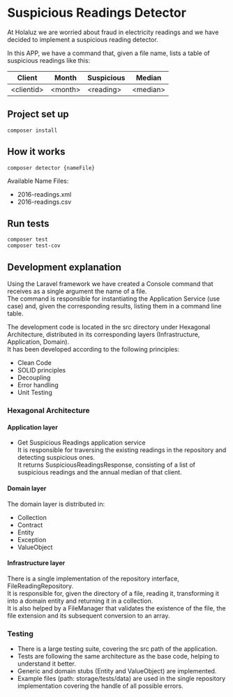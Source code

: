 # Suspicious Readings Detector
At Holaluz we are worried about fraud in electricity readings and we have decided to implement a suspicious reading detector.

In this APP, we have a command that, given a file name, lists a table of suspicious readings like this:

| Client         | Month        | Suspicious     | Median      |
|----------------|--------------|----------------|-------------|
| \<clientid>    | \<month>     | \<reading>     | \<median>   |         


## Project set up

```
composer install 
```


## How it works

```
composer detector {nameFile} 
```
Available Name Files:
* 2016-readings.xml
* 2016-readings.csv


## Run tests

```
composer test
composer test-cov
```


## Development explanation

Using the Laravel framework we have created a Console command that receives as a single argument the name of a file.\
The command is responsible for instantiating the Application Service (use case) and, given the corresponding results, listing them in a command line table.

The development code is located in the src directory under Hexagonal Architecture, distributed in its corresponding layers (Infrastructure, Application, Domain).\
It has been developed according to the following principles:
* Clean Code
* SOLID principles
* Decoupling
* Error handling
* Unit Testing

### Hexagonal Architecture

#### Application layer
* Get Suspicious Readings application service\
It is responsible for traversing the existing readings in the repository and detecting suspicious ones.\
It returns SuspiciousReadingsResponse, consisting of a list of suspicious readings and the annual median of that client.

#### Domain layer
The domain layer is distributed in:
* Collection
* Contract
* Entity
* Exception
* ValueObject

#### Infrastructure layer
There is a single implementation of the repository interface, FileReadingRepository.\
It is responsible for, given the directory of a file, reading it, transforming it into a domain entity and returning it in a collection.\
It is also helped by a FileManager that validates the existence of the file, the file extension and its subsequent conversion to an array.


### Testing
* There is a large testing suite, covering the src path of the application.
* Tests are following the same architecture as the base code, helping to understand it better.
* Generic and domain stubs (Entity and ValueObject) are implemented.
* Example files (path: storage/tests/data) are used in the single repository implementation covering the handle of all possible errors.
